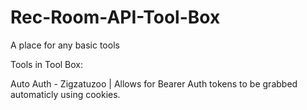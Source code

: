 # Rec-Room-API-Tool-Box
A place for any basic tools


Tools in Tool Box:

Auto Auth - Zigzatuzoo | Allows for Bearer Auth tokens to be grabbed automaticly using cookies.

